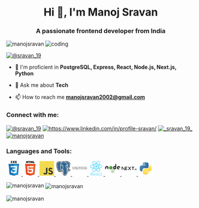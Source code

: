 <h1 align="center">Hi 👋, I'm Manoj Sravan</h1>
<h3 align="center">A passionate frontend developer from India</h3>
<img align="right" alt="coding" width="400" src="https://camo.githubusercontent.com/cae12fddd9d6982901d82580bdf321d81fb299141098ca1c2d4891870827bf17/68747470733a2f2f6d69726f2e6d656469756d2e636f6d2f6d61782f313336302f302a37513379765349765f7430696f4a2d5a2e676966">

<p align="left"> <img src="https://komarev.com/ghpvc/?username=manojsravan&label=Profile%20views&color=0e75b6&style=flat" alt="manojsravan" /> </p>

<p align="left"> <a href="https://twitter.com/@sravan_19" target="blank"><img src="https://img.shields.io/twitter/follow/@sravan_19?logo=twitter&style=for-the-badge" alt="@sravan_19" /></a> </p>

- 💼 I'm proficient in **PostgreSQL, Express, React, Node.js, Next.js, Python**

- 💬 Ask me about **Tech**

- 📫 How to reach me **manojsravan2002@gmail.com**

<h3 align="left">Connect with me:</h3>
<p align="left">
<a href="https://twitter.com/@sravan_19" target="blank"><img align="center" src="https://raw.githubusercontent.com/rahuldkjain/github-profile-readme-generator/master/src/images/icons/Social/twitter.svg" alt="@sravan_19" height="30" width="40" /></a>
<a href="https://linkedin.com/in/https://www.linkedin.com/in/profile-sravan/" target="blank"><img align="center" src="https://raw.githubusercontent.com/rahuldkjain/github-profile-readme-generator/master/src/images/icons/Social/linked-in-alt.svg" alt="https://www.linkedin.com/in/profile-sravan/" height="30" width="40" /></a>
<a href="https://instagram.com/_sravan_19_" target="blank"><img align="center" src="https://raw.githubusercontent.com/rahuldkjain/github-profile-readme-generator/master/src/images/icons/Social/instagram.svg" alt="_sravan_19_" height="30" width="40" /></a>
<a href="https://www.codechef.com/users/manojsravan" target="blank"><img align="center" src="https://cdn.jsdelivr.net/npm/simple-icons@3.1.0/icons/codechef.svg" alt="manojsravan" height="30" width="40" /></a>
</p>

<h3 align="left">Languages and Tools:</h3>
<p align="left"> 
  <a href="https://www.w3schools.com/css/" target="_blank" rel="noreferrer"> 
    <img src="https://raw.githubusercontent.com/devicons/devicon/master/icons/css3/css3-original-wordmark.svg" alt="css3" width="40" height="40"/> 
  </a> 
  <a href="https://www.w3.org/html/" target="_blank" rel="noreferrer"> 
    <img src="https://raw.githubusercontent.com/devicons/devicon/master/icons/html5/html5-original-wordmark.svg" alt="html5" width="40" height="40"/> 
  </a> 
  <a href="https://developer.mozilla.org/en-US/docs/Web/JavaScript" target="_blank" rel="noreferrer"> 
    <img src="https://raw.githubusercontent.com/devicons/devicon/master/icons/javascript/javascript-original.svg" alt="javascript" width="40" height="40"/> 
  </a> 
  <a href="https://www.postgresql.org/" target="_blank" rel="noreferrer"> 
    <img src="https://raw.githubusercontent.com/devicons/devicon/master/icons/postgresql/postgresql-original.svg" alt="postgresql" width="40" height="40"/> 
  </a> 
  <a href="https://expressjs.com" target="_blank" rel="noreferrer"> 
    <img src="https://raw.githubusercontent.com/devicons/devicon/master/icons/express/express-original-wordmark.svg" alt="express" width="40" height="40"/> 
  </a> 
  <a href="https://reactjs.org/" target="_blank" rel="noreferrer"> 
    <img src="https://raw.githubusercontent.com/devicons/devicon/master/icons/react/react-original-wordmark.svg" alt="react" width="40" height="40"/> 
  </a> 
  <a href="https://nodejs.org" target="_blank" rel="noreferrer"> 
    <img src="https://raw.githubusercontent.com/devicons/devicon/master/icons/nodejs/nodejs-original-wordmark.svg" alt="nodejs" width="40" height="40"/> 
  </a> 
  <a href="https://nextjs.org/" target="_blank" rel="noreferrer"> 
    <img src="https://raw.githubusercontent.com/devicons/devicon/master/icons/nextjs/nextjs-original-wordmark.svg" alt="nextjs" width="40" height="40"/> 
  </a> 
  <a href="https://www.python.org" target="_blank" rel="noreferrer"> 
    <img src="https://raw.githubusercontent.com/devicons/devicon/master/icons/python/python-original.svg" alt="python" width="40" height="40"/> 
  </a> 
</p>

<p><img align="left" src="https://github-readme-stats.vercel.app/api/top-langs?username=manojsravan&show_icons=true&locale=en&layout=compact" alt="manojsravan" /></p>

<p>&nbsp;<img align="center" src="https://github-readme-stats.vercel.app/api?username=manojsravan&show_icons=true&locale=en" alt="manojsravan" /></p>

<p><img align="center" src="https://github-readme-streak-stats.herokuapp.com/?user=manojsravan&" alt="manojsravan" /></p>
